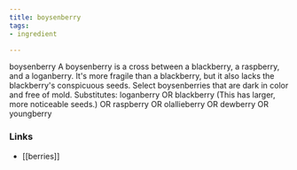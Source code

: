 ```yaml
---
title: boysenberry
tags:
- ingredient

---
```

boysenberry A boysenberry is a cross between a blackberry, a raspberry, and a loganberry. It's more fragile than a blackberry, but it also lacks the blackberry's conspicuous seeds. Select boysenberries that are dark in color and free of mold. Substitutes: loganberry OR blackberry (This has larger, more noticeable seeds.) OR raspberry OR olallieberry OR dewberry OR youngberry

### Links

* [[berries]]
